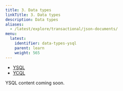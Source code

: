 ```yaml
---
title: 3. Data types
linkTitle: 3. Data types
description: Data types
aliases:
  - /latest/explore/transactional/json-documents/
menu:
  latest:
    identifier: data-types-ysql
    parent: learn
    weight: 565
---
```


<ul class="nav nav-tabs-alt nav-tabs-yb">

  <li >
    <a href="/latest/develop/learn/data-types" class="nav-link active">
      <i class="icon-postgres" aria-hidden="true"></i>
      YSQL
    </a>
  </li>

  <li >
    <a href="/latest/develop/learn/data-types-ycql" class="nav-link">
      <i class="icon-cassandra" aria-hidden="true"></i>
      YCQL
    </a>
  </li>

</ul>

YSQL content coming soon.
